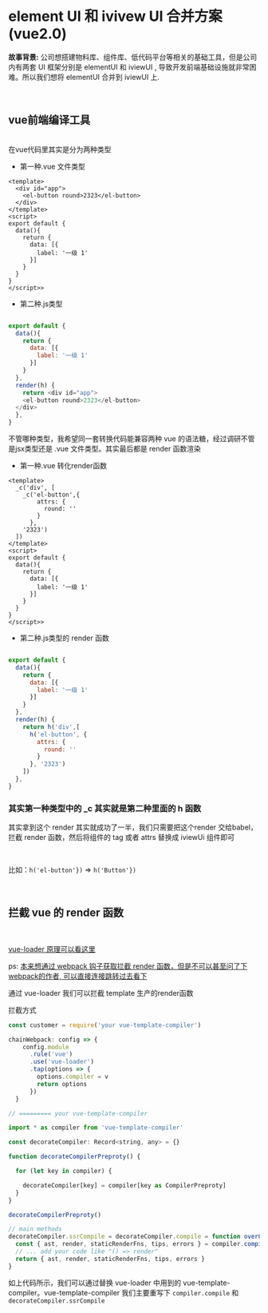 <h1>element UI 和 ivivew UI 合并方案 (vue2.0)</h1> 


**故事背景:** 公司想搭建物料库、组件库、低代码平台等相关的基础工具，但是公司内有两套 UI 框架分别是 elementUI 和 iviewUI , 导致开发前端基础设施就非常困难。所以我们想将 elementUI 合并到 iviewUI 上.

</br>

<h2>vue前端编译工具</h2>
</br>
在vue代码里其实是分为两种类型

</br>

- 第一种.vue 文件类型

```vue
<template>
  <div id="app">
    <el-button round>2323</el-button>
  </div>
</template>
<script>
export default {
  data(){
    return {
      data: [{
        label: '一级 1'
      }]
    }
  }
}
</script>>
```
- 第二种.js类型

```js

export default {
  data(){
    return {
      data: [{
        label: '一级 1'
      }]
    }
  },
  render(h) {
    return <div id="app">
    <el-button round>2323</el-button>
  </div>
  },
}

```
不管哪种类型，我希望同一套转换代码能兼容两种 vue 的语法糖，经过调研不管是jsx类型还是 .vue 文件类型。其实最后都是 render 函数渲染

- 第一种.vue 转化render函数

```vue
<template>
  _c('div', [
    _c('el-button',{
        attrs: {
          round: ''
        }
      }, 
    '2323')
  ])
</template>
<script>
export default {
  data(){
    return {
      data: [{
        label: '一级 1'
      }]
    }
  }
}
</script>>
```

- 第二种.js类型的 render 函数
  
```js

export default {
  data(){
    return {
      data: [{
        label: '一级 1'
      }]
    }
  },
  render(h) {
    return h('div',[
      h('el-button', {
        attrs: {
          round: ''
        }
      }, '2323')
    ])
  },
}

```

**<h3>其实第一种类型中的 _c 其实就是第二种里面的 h 函数</h3>**

其实拿到这个 render 其实就成功了一半，我们只需要把这个render 交给babel，拦截 render 函数，然后将组件的 tag 或者 attrs 替换成 iviewUi 组件即可

</br>

比如：`h('el-button'})`  =>  `h('Button'})`

</br>
<h2>拦截 vue 的 render 函数</h2>
</br>

[vue-loader 原理可以看这里](https://juejin.cn/post/6994468137584295973)

ps: [本来想通过 webpack 钩子获取拦截 render 函数，但是不可以甚至问了下webpack的作者, 可以直接连接跳转过去看下](https://github.com/didi/epage/issues/12)

通过 vue-loader 我们可以拦截 template 生产的render函数

拦截方式
```js
const customer = require('your vue-template-compiler')

chainWebpack: config => {
    config.module
      .rule('vue')
      .use('vue-loader')
      .tap(options => {
        options.compiler = v
        return options
      })
  }

// ========= your vue-template-compiler

import * as compiler from 'vue-template-compiler'

const decorateCompiler: Record<string, any> = {}

function decorateCompilerPreproty() {

  for (let key in compiler) {

    decorateCompiler[key] = compiler[key as CompilerPreproty]
  }
}

decorateCompilerPreproty()

// main methods 
decorateCompiler.ssrCompile = decorateCompiler.compile = function overCompiler(template: string, options: CompilerOptionsWithSourceRange) {
  const { ast, render, staticRenderFns, tips, errors } = compiler.compile(template, options)
  // ... add your code like "() => render"
  return { ast, render, staticRenderFns, tips, errors }
}
```
如上代码所示，我们可以通过替换 vue-loader 中用到的 vue-template-compiler。vue-template-compiler 我们主要重写下 `compiler.compile` 和 `decorateCompiler.ssrCompile`

